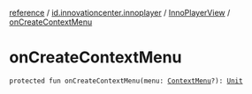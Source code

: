 [reference](../../index.md) / [id.innovationcenter.innoplayer](../index.md) / [InnoPlayerView](index.md) / [onCreateContextMenu](./on-create-context-menu.md)

# onCreateContextMenu

`protected fun onCreateContextMenu(menu: `[`ContextMenu`](https://developer.android.com/reference/android/view/ContextMenu.html)`?): `[`Unit`](https://kotlinlang.org/api/latest/jvm/stdlib/kotlin/-unit/index.html)